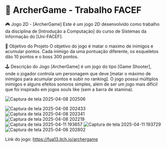 # 🏹 ArcherGame - Trabalho FACEF #
🎮 Jogo 2D - [ArcherGame]
Este é um jogo 2D desenvolvido como trabalho da disciplina de [Introdução a Computação] do curso de Sistemas da Informação do [Uni-FACEF].

🧠 Objetivo do Projeto
O objetivo do jogo é matar o maximo de inimigos e acumular pontos. Cada inimigo da uma pontuação diferente, os esqueletos dão 10 pontos e o boss 300 pontos.

🕹️ Descrição do Jogo
[ArcherGame] é um jogo do tipo [Game Shooter], onde o jogador controla um personagem que deve [matar o máximo de inimigos para acumular pontos e subir no ranking]. O jogo possui múltiplos inimigos e alguns efeitos sonoros simples, além de ser um jogo mais difícil que foi inspirado em jogos souls like (sem a barra de stamina).

![Captura de tela 2025-04-08 202506](https://github.com/user-attachments/assets/d2388f26-ca73-4eb7-9c9e-84a92fdb6092)


![Captura de tela 2025-04-08 202433](https://github.com/user-attachments/assets/e1284d1a-0a90-47f8-857a-aa180f933b6b)
![Captura de tela 2025-04-08 202341](https://github.com/user-attachments/assets/dbd949e9-9c6b-450b-ab8c-8bfb6d155f66)
![Captura de tela 2025-04-08 202219](https://github.com/user-attachments/assets/ac7d56d1-2522-407c-80ad-76ff631b8aba)
![Captura de tela 2025-04-11 193657](https://github.com/user-attachments/assets/1a5c81ea-f58e-4517-9de2-b9ef8348b64a)
![Captura de tela 2025-04-11 193729](https://github.com/user-attachments/assets/9c09f5c3-dc34-4c72-b2ef-f89fe2c4ef91)
![Captura de tela 2025-04-08 202802](https://github.com/user-attachments/assets/75fea495-59c2-4524-8694-9d5ca8ccd497)

Link do jogo: https://fua13.itch.io/archergame
